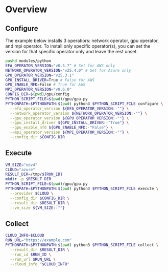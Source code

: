 # Overview

## Configure

The example below installs 3 operatiors: network operator, gpu operator, and mpi operator. To install only specific operator(s), you can set the version for that specific operator only and leave the rest unset.

```bash
pushd modules/python
EFA_OPERATOR_VERSION="v0.5.7" # Set for AWS only
NETWORK_OPERATOR_VERSION="v25.4.0" # Set for Azure only
GPU_OPERATOR_VERSION="v25.3.1"
GPU_INSTALL_DRIVER=True # False for AWS
GPU_ENABLE_NFD=False # True for AWS
MPI_OPERATOR_VERSION="v0.6.0"
CONFIG_DIR=$(pwd)/gpu/config
PYTHON_SCRIPT_FILE=$(pwd)/gpu/gpu.py
PYTHONPATH=$PYTHONPATH:$(pwd) python3 $PYTHON_SCRIPT_FILE configure \
  --efa_operator_version ${EFA_OPERATOR_VERSION:-""} \
  --network_operator_version ${NETWORK_OPERATOR_VERSION:-""} \
  --gpu_operator_version ${GPU_OPERATOR_VERSION:-""} \
  --gpu_install_driver ${GPU_INSTALL_DRIVER:-"True"} \
  --gpu_enable_nfd ${GPU_ENABLE_NFD:-"False"} \
  --mpi_operator_version ${MPI_OPERATOR_VERSION:-""} \
  --config_dir $CONFIG_DIR
```

## Execute

```bash
VM_SIZE="ndv4"
CLOUD="azure"
RESULT_DIR=/tmp/${RUN_ID}
mkdir -p $RESULT_DIR
PYTHON_SCRIPT_FILE=$(pwd)/gpu/gpu.py
PYTHONPATH=$PYTHONPATH:$(pwd) python3 $PYTHON_SCRIPT_FILE execute \
  --provider $CLOUD \
  --config_dir $CONFIG_DIR \
  --result_dir $RESULT_DIR \
  --vm_size ${VM_SIZE:-""}
```

## Collect

```bash
CLOUD_INFO=$CLOUD
RUN_URL="https://example.com"
PYTHONPATH=$PYTHONPATH:$(pwd) python3 $PYTHON_SCRIPT_FILE collect \
  --result_dir $RESULT_DIR \
  --run_id $RUN_ID \
  --run_url $RUN_URL \
  --cloud_info "$CLOUD_INFO"
```
